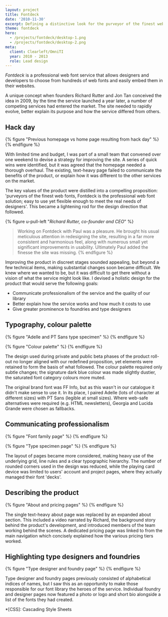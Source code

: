 ```yaml
---
layout: project
title: Fontdeck
date: '2010-11-30'
excerpt: Defining a distinctive look for the purveyor of the finest web fonts.
theme: fontdeck
hero:
  - /projects/fontdeck/desktop-1.png
  - /projects/fontdeck/desktop-2.png
meta:
  client: Clearleft/OmniTI
  year: 2010 - 2013
  role: Lead design
---
```

_Fontdeck_ is a professional web font service that allows designers and developers to choose from hundreds of web fonts and easily embed them in their websites.

A unique concept when founders Richard Rutter and Jon Tan conceived the idea in 2009, by the time the service launched a year later, a number of competing services had entered the market. The site needed to rapidly evolve, better explain its purpose and how the service differed from others.

## Hack day
{% figure "Previous homepage vs home page resulting from hack day" %}
{% endfigure %}

With limited time and budget, I was part of a small team that convened over one weekend to devise a strategy for improving the site. A series of quick wins were identified, but it was agreed that the homepage needed a thorough overhaul. The existing, text-heavy page failed to communicate the benefits of the product, or explain how it was different to the other services on the market.

The key values of the product were distilled into a compelling proposition: 'purveyors of the finest web fonts, Fontdeck is the professional web font solution; easy to use yet flexible enough to meet the real needs of designers'. This became a lightening rod for the design direction that followed.

{% figure u-pull-left "<cite>Richard Rutter, co-founder and CEO</cite>" %}
> Working on Fontdeck with Paul was a pleasure. He brought his usual meticulous attention in redesigning the site, resulting in a far more consistent and harmonious feel, along with numerous small yet significant improvements in usability. Ultimately Paul added the finesse the site was missing.
{% endfigure %}

Improving the product in discreet stages sounded appealing, but beyond a few technical items, making substantial changes soon became difficult. We knew where we wanted to be, but it was difficult to get there without a vision of what the service might look like. I devised a holistic design for the product that would serve the following goals:

  * Communicate professionalism of the service and the quality of our library
  * Better explain how the service works and how much it costs to use
  * Give greater prominence to foundries and type designers

## Typography, colour palette
{% figure "Adelle and PT Sans type specimen" %}
{% endfigure %}

{% figure "Colour palette" %}
{% endfigure %}

The design used during private and public beta phases of the product roll-out no longer aligned with our redefined proposition, yet elements were retained to form the basis of what followed. The colour palette required only subtle changes; the signature dark blue colour was made slightly dustier, the saturated font category colours more muted.

The original brand font was FF Info, but as this wasn't in our catalogue it didn't make sense to use it. In its place, I paired Adelle (lots of character at different sizes) with PT Sans (legible at small sizes). Where web-safe alternatives were required (e.g. HTML newsletters), Georgia and Lucida Grande were chosen as fallbacks.

## Communicating professionalism
{% figure "Font family page" %}
{% endfigure %}

{% figure "Type specimen page" %}
{% endfigure %}

The layout of pages became more considered, making heavy use of the underlying grid, line rules and a clear typographic hierarchy. The number of rounded corners used in the design was reduced, while the playing card device was limited to users' account and project pages, where they actually managed their font 'decks'.

## Describing the product
{% figure "About and pricing pages" %}
{% endfigure %}

The single text-heavy about page was replaced by an expanded about section. This included a video narrated by Richard, the background story behind the product's development, and introduced members of the team working behind the scenes. A dedicated pricing page was linked to from the main navigation which concisely explained how the various pricing tiers worked.

## Highlighting type designers and foundries
{% figure "Type designer and foundry page" %}
{% endfigure %}

Type designer and foundry pages previously consisted of alphabetical indices of names, but I saw this as an opportunity to make those responsible for our font library the heroes of the service. Individual foundry and designer pages now featured a photo or logo and short bio alongside a list of the fonts they had created.

*[CSS]: Cascading Style Sheets

